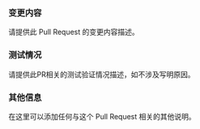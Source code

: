 ### 变更内容
请提供此 Pull Request 的变更内容描述。

### 测试情况
请提供此PR相关的测试验证情况描述，如不涉及写明原因。

### 其他信息
在这里可以添加任何与这个 Pull Request 相关的其他说明。